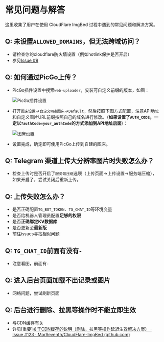 # 常见问题与解答

这里收集了用户在使用 CloudFlare ImgBed 过程中遇到的常见问题和解决方案。

## Q: 未设置`ALLOWED_DOMAINS`，但无法跨域访问？

- 请检查你的cloudflare防火墙设置（例如hotlink保护是否开启）
- 参见[Issue #8](https://github.com/MarSeventh/CloudFlare-ImgBed/issues/8)

## Q: 如何通过PicGo上传？

- PicGo插件设置中搜索`web-uploader`，安装可自定义前缀的版本，如图：

  ![PicGo插件设置](/images/qa/picgo-plugin.png)

- 打开`图床设置`->`自定义Web图床`->`Default`，然后按照下图方式配置，注意API地址和自定义图片URL前缀按照自己的域名进行修改。（**如果设置了`AUTH_CODE`，一定以`?authCode=your_authCode`的方式添加到API地址后面**）：

  ![图床设置](/images/qa/picgo-config.png)

- 设置完成，确定即可使用PicGo上传到自建的图床。

## Q: Telegram 渠道上传大分辨率图片时失败怎么办？

- 检查上传时是否开启了`服务端压缩`选项（上传页面->上传设置->服务端压缩），如果开启了，尝试关闭后重新上传。

## Q: 上传失败怎么办？

- 是否正确配置`TG_BOT_TOKEN`、`TG_CHAT_ID`等环境变量
- 是否给机器人管理员配置**足够的权限**
- 是否**正确绑定KV数据库**
- 是否更新至**最新版**
- 前往issues寻找相似问题

## Q: `TG_CHAT_ID`前面有没有`-`

- 注意看图，前面有`-`

## Q: 进入后台页面加载不出记录或图片

- 网络问题，尝试刷新页面

## Q: 后台进行删除、拉黑等操作时不能立即生效

- 与CDN缓存有关
- 详见[[重要\]关于CDN缓存的说明（删除、拉黑等操作延迟生效解决方案） · Issue #123 · MarSeventh/CloudFlare-ImgBed (github.com)](https://github.com/MarSeventh/CloudFlare-ImgBed/issues/123)